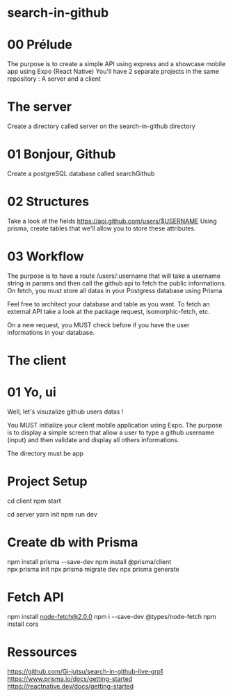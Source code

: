 # search-in-github

# 00 Prélude
The purpose is to create a simple API using express and a showcase mobile app using Expo (React Native)
You'll have 2 separate projects in the same repository : A server and a client

# The server

Create a directory called server on the search-in-github directory

# 01 Bonjour, Github
Create a postgreSQL database called searchGithub

# 02 Structures
Take a look at the fields https://api.github.com/users/$USERNAME
Using prisma, create tables that we'll allow you to store these attributes.

# 03 Workflow
The purpose is to have a route /users/:username that will take a username string in params and then call the github api to fetch the public informations. On fetch, you must store all datas in your Postgress database using Prisma

Feel free to architect your database and table as you want. To fetch an external API take a look at the package request, isomorphic-fetch, etc.

On a new request, you MUST check before if you have the user informations in your database.

# The client

# 01 Yo, ui
Well, let's visuzalize github users datas !

You MUST initialize your client mobile application using Expo.
The purpose is to display a simple screen that allow a user to type a github username (input) and then validate and display all others informations.

The directory must be app

# Project Setup

cd client
npm start

cd server
yarn init
npm run dev

# Create db with Prisma

npm install prisma --save-dev
npm install @prisma/client   
npx prisma init
npx prisma migrate dev 
npx prisma generate

# Fetch API

npm install node-fetch@2.0.0
npm i --save-dev @types/node-fetch
npm install cors

# Ressources

https://github.com/Gi-jutsu/search-in-github-live-grp1
https://www.prisma.io/docs/getting-started
https://reactnative.dev/docs/getting-started
